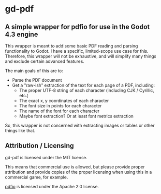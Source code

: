 # gd-pdf
## A simple wrapper for pdfio for use in the Godot 4.3 engine

This wrapper is meant to add some basic PDF reading and parsing functionality to Godot. I have a specific, limited-scope use case for this. Therefore, this wrapper will not be exhaustive, and will simplify many things and exclude certain advanced features.

The main goals of this are to:

- Parse the PDF document
- Get a "raw-ish" extraction of the text for each page of a PDF, including:
    - The proper UTF-8 string of each character (including CJK / Cyrillic, etc.)
    - The exact x, y coordinates of each character
    - The font size in points for each character
    - The name of the font for each character
    - Maybe font extraction? Or at least font metrics extraction


So, this wrapper is not concerned with extracting images or tables or other things like that.

## Attribution / Licensing

gd-pdf is licensed under the MIT license. 

This means that commercial use is allowed, but please provide proper attribution and provide copies of the proper licensing when using this in a commercial game, for example.

[pdfio](https://github.com/michaelrsweet/pdfio) is licensed under the Apache 2.0 license.

